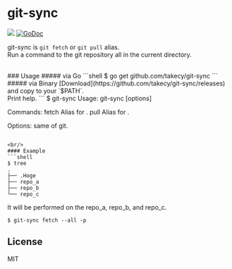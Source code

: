 # git-sync

![](https://img.shields.io/badge/golang-1.5.2-blue.svg?style=flat)
[![GoDoc](https://godoc.org/github.com/takecy/git-sync?status.svg)](https://godoc.org/github.com/takecy/git-sync)

git-sync is `git fetch` or `git pull` alias.  
Run a command to the git repository all in the current directory.

<br/>
### Usage
##### via Go
```shell
$ go get github.com/takecy/git-sync
```
##### via Binary  
[Download](https://github.com/takecy/git-sync/releases)  
and copy to your `$PATH`.

<br/>
Print help.
```
$ git-sync
Usage:
  git-sync <command> [options]

Commands:
  fetch   Alias for <git fetch>.
  pull    Alias for <git pull>.

Options:
  same of git.
```

<br/>
#### Example
```shell
$ tree
.
├── .Hoge
├── repo_a
├── repo_b
└── repo_c
```

It will be performed on the repo_a, repo_b, and repo_c.  
```shell
$ git-sync fetch --all -p
```

## License
MIT
